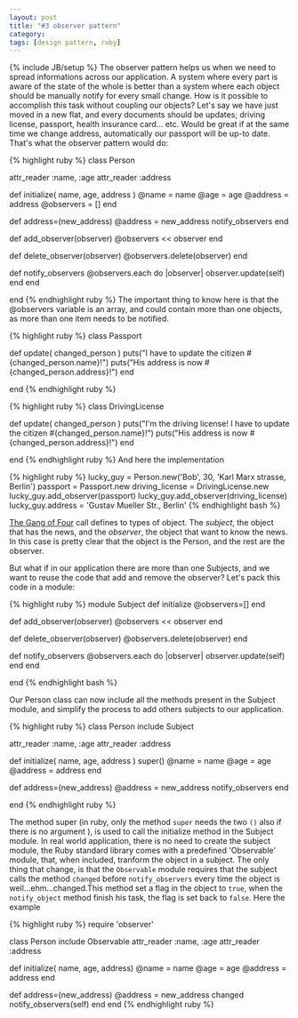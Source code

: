 ```yaml
---
layout: post
title: "#3 observer pattern"
category:
tags: [design pattern, ruby]
---
```

{% include JB/setup %}
The observer pattern helps us when we need to spread informations across our application. A system where every part is aware of the state of the whole is better than a system where each object should be manually notify for every small change. How is it possible to accomplish this task without coupling our objects?
Let's say we have just moved in a new flat, and every documents should be updates; driving license, passport, health insurance card... etc. Would be great if at the same time we change address, automatically our passport will be up-to date. That's what the observer pattern would do:

{% highlight ruby %}
class Person

  attr_reader :name, :age
  attr_reader :address

  def initialize( name, age, address )
    @name = name
    @age = age
    @address = address
    @observers = []
  end

  def address=(new_address)
    @address = new_address
    notify_observers
  end

  def add_observer(observer)
    @observers << observer
  end

  def delete_observer(observer)
    @observers.delete(observer)
  end

  def notify_observers
    @observers.each do |observer|
      observer.update(self)
    end
  end

end
{% endhighlight ruby %}
The important thing to know here is that the @observers variable is an array, and could contain more than one objects, as more than one item needs to be notified.

{% highlight ruby %}
class Passport

  def update( changed_person )
    puts("I have to update the citizen #{changed_person.name}!")
    puts("His address is now #{changed_person.address}!")
  end

end
{% endhighlight ruby %}

{% highlight ruby %}
class DrivingLicense

  def update( changed_person )
    puts("I'm the driving license! I have to update the citizen #{changed_person.name}!")
    puts("His address is now #{changed_person.address}!")
  end

end
{% endhighlight ruby %}
And here the implementation

{% highlight ruby %}
lucky_guy = Person.new('Bob', 30, 'Karl Marx strasse, Berlin')
passport = Passport.new
driving_license = DrivingLicense.new
lucky_guy.add_observer(passport)
lucky_guy.add_observer(driving_license)
lucky_guy.address = 'Gustav Mueller Str., Berlin'
{% endhighlight bash %}

[The Gang of Four](http://www.amazon.com/Design-Patterns-Elements-Reusable-Object-Oriented/dp/0201633612) call defines to types of object. The _subject_, the object that has the news, and the _observer_, the object that want to know the news. In this case is pretty clear that the object is the Person, and the rest are the observer.

But what if in our application there are more than one Subjects, and we want to reuse the code that add and remove the observer? Let's pack this code in a module:

{% highlight ruby %}
module Subject
  def initialize
    @observers=[]
  end

  def add_observer(observer)
    @observers << observer
  end

  def delete_observer(observer)
    @observers.delete(observer)
  end

  def notify_observers
    @observers.each do |observer|
      observer.update(self)
    end
  end

end
{% endhighlight bash %}

Our Person class can now include all the methods present in the Subject module, and simplify the process to add others subjects to our application.

{% highlight ruby %}
class Person
  include Subject

  attr_reader :name, :age
  attr_reader :address

  def initialize( name, age, address )
    super()
    @name = name
    @age = age
    @address = address
  end

  def address=(new_address)
    @address = new_address
    notify_observers
  end

end
{% endhighlight ruby %}

The method super (in ruby, only the method `super` needs the two `()` also if there is no argument ), is used to call the initialize method in the Subject module. In real world application, there is no need to create the subject module, the Ruby standard  library comes with a predefined 'Observable' module, that, when included, tranform the object in a subject. The only thing that change, is that the `Observable` module requires that the subject calls the method `changed` before `notify_observers` every time the object is well...ehm...changed.This method set a flag in the object to `true`, when the `notify_object` method finish his task, the flag is set back to `false`. Here the example

{% highlight ruby %}
require 'observer'

class Person
  include Observable
  attr_reader :name, :age
  attr_reader :address

  def initialize( name, age, address)
    @name = name
    @age = age
    @address = address
  end

  def address=(new_address)
    @address = new_address
    changed
    notify_observers(self)
  end
end
{% endhighlight ruby %}

